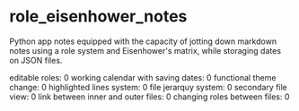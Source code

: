 # role_eisenhower_notes

Python app notes equipped with the capacity of jotting down markdown notes using a role system and Eisenhower's matrix, while storaging dates on JSON files.

editable roles: 0
working calendar with saving dates: 0
functional theme change: 0
highlighted lines system: 0
file jerarquy system: 0
secondary file view: 0
link between inner and outer files: 0
changing roles between files: 0